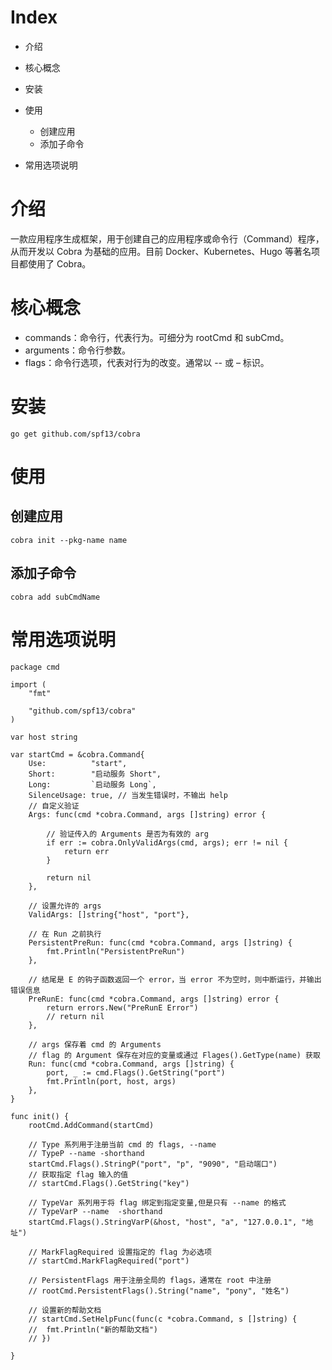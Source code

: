 # Index

- 介绍
- 核心概念
- 安装
- 使用

  - 创建应用
  - 添加子命令

- 常用选项说明

# 介绍

一款应用程序生成框架，用于创建自己的应用程序或命令行（Command）程序，从而开发以 Cobra 为基础的应用。目前 Docker、Kubernetes、Hugo 等著名项目都使用了 Cobra。

# 核心概念

- commands：命令行，代表行为。可细分为 rootCmd 和 subCmd。
- arguments：命令行参数。
- flags：命令行选项，代表对行为的改变。通常以 -- 或 – 标识。

# 安装

`go get github.com/spf13/cobra`

# 使用

## 创建应用

`cobra init --pkg-name name`

## 添加子命令

`cobra add subCmdName`

# 常用选项说明

```
package cmd

import (
	"fmt"

	"github.com/spf13/cobra"
)

var host string

var startCmd = &cobra.Command{
	Use:          "start",
	Short:        "启动服务 Short",
	Long:         `启动服务 Long`,
	SilenceUsage: true, // 当发生错误时，不输出 help
	// 自定义验证
	Args: func(cmd *cobra.Command, args []string) error {

		// 验证传入的 Arguments 是否为有效的 arg
		if err := cobra.OnlyValidArgs(cmd, args); err != nil {
			return err
		}

		return nil
	},

	// 设置允许的 args
	ValidArgs: []string{"host", "port"},

	// 在 Run 之前执行
	PersistentPreRun: func(cmd *cobra.Command, args []string) {
		fmt.Println("PersistentPreRun")
	},

	// 结尾是 E 的钩子函数返回一个 error，当 error 不为空时，则中断运行，并输出错误信息
	PreRunE: func(cmd *cobra.Command, args []string) error {
		return errors.New("PreRunE Error")
		// return nil
	},

	// args 保存着 cmd 的 Arguments
	// flag 的 Argument 保存在对应的变量或通过 Flages().GetType(name) 获取
	Run: func(cmd *cobra.Command, args []string) {
		port, _ := cmd.Flags().GetString("port")
		fmt.Println(port, host, args)
	},
}

func init() {
	rootCmd.AddCommand(startCmd)

	// Type 系列用于注册当前 cmd 的 flags, --name
	// TypeP --name -shorthand
	startCmd.Flags().StringP("port", "p", "9090", "启动端口")
	// 获取指定 flag 输入的值
	// startCmd.Flags().GetString("key")

	// TypeVar 系列用于将 flag 绑定到指定变量,但是只有 --name 的格式
	// TypeVarP --name  -shorthand
	startCmd.Flags().StringVarP(&host, "host", "a", "127.0.0.1", "地址")

	// MarkFlagRequired 设置指定的 flag 为必选项
	// startCmd.MarkFlagRequired("port")

	// PersistentFlags 用于注册全局的 flags，通常在 root 中注册
	// rootCmd.PersistentFlags().String("name", "pony", "姓名")

	// 设置新的帮助文档
	// startCmd.SetHelpFunc(func(c *cobra.Command, s []string) {
	// 	fmt.Println("新的帮助文档")
	// })

}
```
